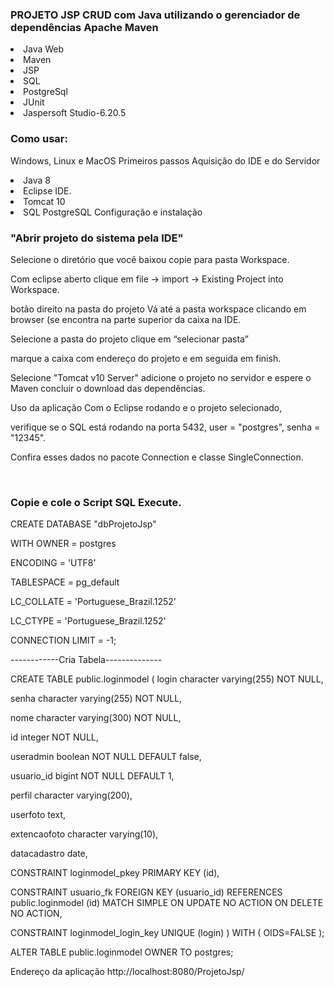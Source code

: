 <h3>
PROJETO JSP CRUD com Java utilizando o gerenciador de dependências Apache Maven </h3>

<li> 
 Java Web 
 </li>
 <li> 
 Maven 
 </li>
 <li>
 JSP
</li>
<li> 
 SQL
</li>
<li> 
 PostgreSql
</li>
<li> 
 JUnit
</li>
<li> 
 Jaspersoft Studio-6.20.5
</li>
<h3>Como usar:</h3> 

Windows, Linux e MacOS Primeiros passos Aquisição do IDE e do Servidor
<li>
Java 8
</li>
<li>
Eclipse IDE.
</li>
<li> 
Tomcat 10
</li>
<li> 
SQL PostgreSQL Configuração e instalação 
</li>

<h3>"Abrir projeto do sistema pela IDE"</h3>
<p>
Selecione o diretório que você baixou copie para pasta Workspace. 
</p>
<p>
Com eclipse aberto clique em file -> import -> Existing Project into Workspace. 
</p>
<p>
botão direito na pasta do projeto Vá até a pasta workspace clicando em browser (se encontra na parte superior da caixa na IDE. 
</p>
<p>
Selecione a pasta do projeto clique em “selecionar pasta” 
</p>
<p>
marque a caixa com endereço do projeto e em seguida em finish. 
</p>
<p>
Selecione "Tomcat v10 Server" adicione o projeto no servidor e espere o Maven concluir o download das dependências. 
</p>
<p>
Uso da aplicação Com o Eclipse rodando e o projeto selecionado, 
</p>
<p>
verifique se o SQL está rodando na porta 5432, user = "postgres", senha = "12345". 
</p>
<p>
Confira esses dados no pacote Connection e classe SingleConnection. 
</p>
</br>
<p>
<h3>Copie e cole o Script SQL Execute.</h3>
</p>
<div>

<p>
CREATE DATABASE "dbProjetoJsp" 
</p>
<p>
WITH OWNER = postgres 
</p>
<p>
ENCODING = 'UTF8' 
</p>
<p>
TABLESPACE = pg_default 
</p>
<p>
LC_COLLATE = 'Portuguese_Brazil.1252' 
</p>
<p>
LC_CTYPE = 'Portuguese_Brazil.1252' 
</p>
<p>
CONNECTION LIMIT = -1;
</p>
</div>

------------Cria Tabela--------------
<p>
CREATE TABLE public.loginmodel ( login character varying(255) NOT NULL, 
</p>
<p>
senha character varying(255) NOT NULL, 
</p>
nome character varying(300) NOT NULL, 
<p>
id integer NOT NULL, 
</p>
<p>
useradmin boolean NOT NULL DEFAULT false, 
</p>
<p>
usuario_id bigint NOT NULL DEFAULT 1, 
</p>
<p>
perfil character varying(200), 
</p>
<p>
userfoto text, 
</p>
<p>
extencaofoto character varying(10), 
</p>
<p>
datacadastro date, 
</p>
<p>
CONSTRAINT loginmodel_pkey PRIMARY KEY (id), 
</p>
<p>
CONSTRAINT usuario_fk FOREIGN KEY (usuario_id) REFERENCES public.loginmodel (id) MATCH SIMPLE ON UPDATE NO ACTION ON DELETE NO ACTION, 
</p>
<p>
CONSTRAINT loginmodel_login_key UNIQUE (login) ) WITH ( OIDS=FALSE ); 
</p>
<p>
ALTER TABLE public.loginmodel OWNER TO postgres;
</p>


Endereço da aplicação 
http://localhost:8080/ProjetoJsp/
 
